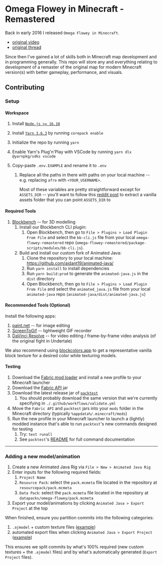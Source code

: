 # Omega Flowey in Minecraft - Remastered

Back in early 2016 I released `Omega Flowey in Minecraft`.

- [original video](https://youtu.be/5Q8OkmrZom8)
- [original thread](https://www.reddit.com/r/Undertale/comments/4a9jht/spoilers_omega_flowey_boss_fight_in_minecraft/)

Since then I've gained a lot of skills both in Minecraft map development and in programming generally. This repo will store any and everything relating to development of a remaster of the original map for modern Minecraft version(s) with better gameplay, performance, and visuals.

## Contributing

### Setup

#### Workspace

1. Install [`Node.js >= 16.10`](https://nodejs.org/en/download)
2. Install [`Yarn 3.6.3`](https://v3.yarnpkg.com/getting-started/install) by running `corepack enable`
3. Initialize the repo by running `yarn`
4. Enable Yarn's Plug'n'Play with VSCode by running `yarn dlx @yarnpkg/sdks vscode`
5. Copy-paste `.env.EXAMPLE` and rename it to `.env`

   1. Replace all the paths in there with paths on your local machine -- e.g. replacing `afro` with `<YOUR_USERNAME>`.

      Most of these variables are pretty straightforward except for `ASSETS_DIR` -- you'll want to follow this [reddit post](https://www.reddit.com/r/Minecraft/comments/wdx9mk/how_do_i_find_the_assets_folder_in_minecraft/iikxx3d/) to extract a vanilla assets folder that you can point `ASSETS_DIR` to

#### Required Tools

1. [Blockbench](https://www.blockbench.net/downloads) -- for 3D modelling
   1. Install our Blockbench CLI plugin:
      1. Open Blockbench, then go to `File > Plugins > Load Plugin From File` and select the `bb-cli.js` file from your local `omega-flowey-remastered` repo (`omega-flowey-remastered/package-scripts/modules/bb-cli.js`).
   2. Build and install our custom fork of Animated Java:
      1. Clone the repository to your local machine: https://github.com/aidant19/animated-java/
      2. Run `yarn install` to install dependencies
      3. Run `yarn build:prod` to generate the `animated-java.js` in the `dist` directory
      4. Open Blockbench, then go to `File > Plugins > Load Plugin From File` and select the `animated_java.js` file from your local `animated-java` repo (`animated-java/dist/animated-java.js`)

#### Recommended Tools (Optional)

<!-- TODO(8): update this README with installation steps for the custom plugins when they are done -->

Install the following apps:

1. [paint.net](https://www.getpaint.net/download.html) -- for image editing
2. [ScreenToGif](https://www.screentogif.com/) -- lightweight GIF recorder
3. [DaVinci Resolve](https://www.blackmagicdesign.com/event/davinciresolvedownload) -- for video editing / frame-by-frame video analysis (of the original fight in Undertale)

We also recommend using [blockcolors.app](https://blockcolors.app/) to get a representative vanilla block texture for a desired color while texturing models.

#### Testing

1. Download the [Fabric mod loader](https://fabricmc.net/) and install a new profile to your Minecraft launcher
2. Download the [Fabric API](https://www.curseforge.com/minecraft/mc-mods/fabric-api/files) jar
3. Download the latest release jar of [`packtest`](https://github.com/misode/packtest/releases)
   1. You should probably download the same version that we're currently specifying in `./.github/workflows/validate.yml`
4. Move the `Fabric API` and `packtest` jars into your `mods` folder in the Minecraft directory (typically `%appdata%/.minecraft/mods`)
5. Run the new profile in your Minecraft launcher to launch a (lightly) modded instance that's able to run `packtest`'s new commands designed for testing
   1. Try: `test runall`
   2. See `packtest`'s [README](https://github.com/misode/packtest) for full command documentation

---

### Adding a new model/animation

1. Create a new Animated Java Rig via `File > New > Animated Java Rig`
2. Enter inputs for the following required fields:
   1. `Project Name`
   2. `Resource Pack`: select the `pack.mcmeta` file located in the repository at `resourcepack/pack.mcmeta`
   3. `Data Pack`: select the `pack.mcmeta` file located in the repository at `datapacks/omega-flowey/pack.mcmeta`
3. Export your model/animations by clicking `Animated Java > Export Project` at the top

When finished, ensure you partition commits into the following categories:

1. `.ajmodel` + custom texture files ([example](https://github.com/TheAfroOfDoom/omega-flowey-minecraft-remastered/pull/55/commits/344c6da2d0676d2a6d358d5bf30df2e419458b77))
2. automated export files when clicking `Animated Java > Export Project` ([example](https://github.com/TheAfroOfDoom/https://github.com/TheAfroOfDoom/omega-flowey-minecraft-remastered/pull/55/commits/ee471449e7e131b6c38129ddffb492769bf8064d))

This ensures we split commits by what's 100% required (new custom textures + the `.ajmodel` files) and by what's automatically generated (`Export Project` files).
